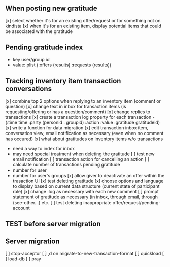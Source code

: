 ## When posting new gratitude
[x] select whether it's for an existing offer/request or for something not on kindista
[x] when it's for an existing item, display potential items that could be associated with the gratitude

## Pending gratitude index
- key user/group id
- value: plist (:offers (results) :requests (results))

## Tracking inventory item transaction conversations
[x] combine top 2 options when replying to an inventory item (comment or question)
[x] change text in inbox for transaction items (is requesting/offering or has a question/comment)
[x] change replies to transactions
[x] create a transaction log property for each transaction
     - (:time time :party (personid . groupid) :action :value :gratitude gratitudeid)
[x] write a function for data migration
[x] edit transaction inbox item, conversation view, email notification as necessary (even when no comment has occured)
[x] what about gratitudes on inventory items w/o transactions
   - need a way to index for inbox
   - may need special treatment when deleting the gratitude
[ ] test new email notification
[ ] transaction action for cancelling an action
[ ] calculate number of transactions pending gratitude
   - number for user
   - number for user's groups
[x] allow giver to deactivate an offer within the trasaction UI
[x] test deleting gratitude
[x] choose options and language to display based on current data structure (current state of participant role)
[x] change :log as necessary with each new comment
[ ] prompt statement of gratitude as necessary (in inbox, through email, through (see-other...) etc.
[ ] test deleting inappropriate offer/request/pending-account

## TEST before server migration

## Server migration
[ ] stop-acceptor
[ ] ,d on migrate-to-new-transaction-format
[ ] quickload
[ ] load-db
[ ] pray

